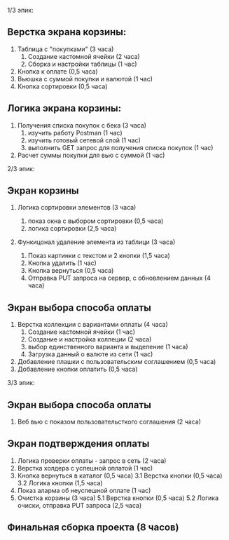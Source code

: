 1/3 эпик:
## Верстка экрана корзины:

1. Таблица с "покупками" (3 часа)
    1. Создание кастомной ячейки (2 часа) 
    2. Сборка и настройки таблицы (1 час)
2. Кнопка к оплате (0,5 часа)
3. Вьюшка с суммой покупки и валютой (1 час)
4. Кнопка сортировки (0,5 часа)

## Логика экрана корзины:

1. Получения списка покупок с бека (3 часа) 
    1. изучить работу Postman (1 час)
    2. изучить готовый сетевой слой (1 час)
    3. выполнить GET запрос для получения списка покупок  (1 час)
2. Расчет суммы покупки для вью с суммой (1 час)

2/3 эпик: 
## Экран корзины

1. Логика сортировки элементов (3 часа) 
    1. показ окна с выбором сортировки (0,5 часа) 
    2. логика сортировки (2,5 часа) 

2. Функицонал удаление элемента из таблици (3 часа) 
    1. Показ картинки с текстом и 2 кнопки (1,5 часа) 
    2. Кнопка удалить (1 час) 
    3. Кнопка вернуться (0,5 часа) 
    4. Отправка PUT запроса на сервер, с обновлением данных (4 часа)  

## Экран выбора способа оплаты

1. Верстка коллекции с вариантами оплаты (4 часа) 
    1. Создание кастомной ячейки (1 час) 
    2. Создание и настройка коллеции (2 часа) 
    3. выбор единственного варианта и выделение (1 часа)
    4. Загрузка данный о валюте из сети  (1 час) 
2. Добавление плашки с пользовательским соглашением (0,5 часа)
3. Добавление кнопки оплатить (0,5 часа) 

3/3 эпик:
## Экран выбора способа оплаты

1. Веб вью с показом пользовательсткого соглашения (2 часа) 

## Экран подтверждения оплаты

1. Логика проверки оплаты - запрос в сеть (2 часа) 
2. Верстка холдера с успешной оплатой  (1 час)  
3. Кнопка вернуться в каталог  (0,5 часа) 
    3.1 Верстка кнопки (0,5 часа)
    3.2 Логика кнопки (1,5 часа)
4. Показ аларма об неуспешной оплате  (1 час) 
5. Очистка корзины (3 часа) 
    5.1 Верстка кнопки (0,5 часа)
    5.2 Логика очиски, отправка PUT запроса (2,5 часа)

## Финальная сборка проекта (8 часов)
